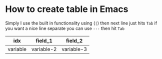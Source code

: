 # How to create table in Emacs
Simply I use the built in functionality using (`|`) then next line just hits
`Tab` if you want a nice line separate you can use `---` then hit `Tab`


| idx      | field_1    | field_2    |
|----------|------------|------------|
| variable | variable-2 | variable-3 |

